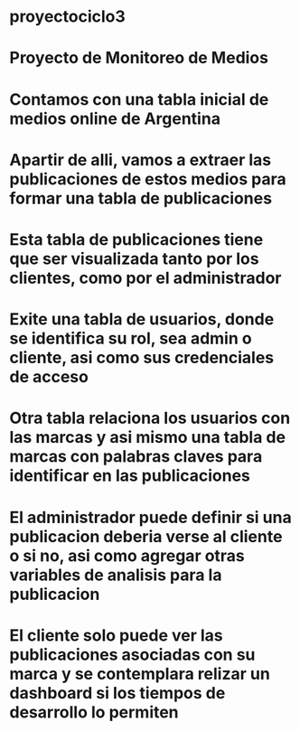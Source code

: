 # proyectociclo3
# Proyecto de Monitoreo de Medios
# Contamos con una tabla inicial de medios online de Argentina
# Apartir de alli, vamos a extraer las publicaciones de estos medios para formar una tabla de publicaciones
# Esta tabla de publicaciones tiene que ser visualizada tanto por los clientes, como por el administrador
# Exite una tabla de usuarios, donde se identifica su rol, sea admin o cliente, asi como sus credenciales de acceso
# Otra tabla relaciona los usuarios con las marcas y asi mismo una tabla de marcas con palabras claves para identificar en las publicaciones 
# El administrador puede definir si una publicacion deberia verse al cliente o si no, asi como agregar otras variables de analisis para la publicacion
# El cliente solo puede ver las publicaciones asociadas con su marca y se contemplara relizar un dashboard si los tiempos de desarrollo lo permiten

